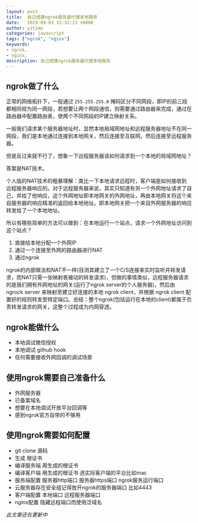 ```yaml
---
layout: post
title:  自己搭建ngrok服务器代理本地服务
date:   2019-09-03 15:32:13 +0800
author: yitimo
categories: javascript
tags: ["ngrok", "nginx"]
keywords:
- ngrok,
- nginx,
description: 自己搭建ngrok服务器代理本地服务
---
```


## ngrok做了什么

正常的网络拓扑下，一般通过 ``255.255.255.0`` 掩码区分不同网段，即IP的前三段都相同视为同一网段，若想要让两个网段通信，则需要通过路由器来完成，通过在路由器中配置路由表，使两个不同网段的IP建立映射关系。

一般我们请求某个服务器地址时，显然本地局域网地址和远程服务器地址不在同一网段，我们是本地通过连接到本地网关，然后连接至互联网，然后连接至远程服务器。

但是反过来就不行了，想象一下远程服务器该如何请求到一个本地的局域网地址？

答案是NAT技术。

个人版的NAT技术的粗暴理解：类比一下本地请求远程时，客户端是如何接收到远程服务器响应的。对于远程服务器来说，其实只知道有另一个外网地址请求了自己，并给了他响应，这个外网地址即本地网关的外网地址，再由本地网关将这个来自服务器的响应精准的返回给本地地址。即本地网关把一个来自外网服务器的响应转发给了一个本地地址。

所以有哪些简单的方法可以做到：在本地运行一个站点，请求一个外网地址访问到这个站点？

1. 直接给本地分配一个外网IP
2. 通过一个连接至外网的路由器进行NAT
3. 通过ngrok

ngrok的内部做法和NAT不一样(目测其建立了一个C/S连接来实时监听并转发请求，而NAT只需一张映射表被动的转发请求)，但做的事情类似，远程服务器请求的是我们拥有外网地址的网关(运行了ngrok server的个人服务器)，然后由 ngrock server 来映射至建立好连接的本地 ngrok client，并根据 ngrok client 配置好的规则转发至特定端口。总结：整个ngrok(包括运行在本地的client)都属于负责转发请求的网关，这整个过程成为内网穿透。

## ngrok能做什么

- 本地调试微信授权
- 本地调试 github hook
- 任何需要接收外网回调的调试场景

## 使用ngrok需要自己准备什么

- 外网服务器
- 已备案域名
- 想要在本地调试开放平台回调等
- 感到ngrok官方自带的不够用

## 使用ngrok需要如何配置

- git clone 源码
- 生成 根证书
- 编译服务端 用生成的根证书
- 编译客户端 用生成的根证书 选实际客户端的平台比如mac
- 服务端配置 服务器http端口 服务器https端口 ngrok服务运行端口
- 云服务器存在安全组记得放开ngrok的服务器端口 比如4443
- 客户端配置 本地端口 远程服务器端口
- nginx配置 隐藏远程端口而使用泛域名

*此文章还在更新中*
